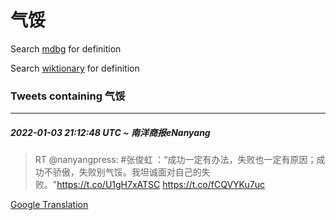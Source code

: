 # 气馁

Search [mdbg](https://www.mdbg.net/chinese/dictionary?page=worddict&wdrst=0&wdqb=气馁) for definition

Search [wiktionary](https://en.wiktionary.org/wiki/气馁) for definition

### Tweets containing 气馁

___
##### 2022-01-03 21:12:48 UTC ~ 南洋商报eNanyang
> RT @nanyangpress: #张俊虹 ：“成功一定有办法，失败也一定有原因；成功不骄傲，失败别气馁。我坦诚面对自己的失败。"https://t.co/U1gH7xATSC https://t.co/fCQVYKu7uc

[Google Translation](https://translate.google.com/?hi=en&tab=TT&sl=zh-CN&tl=en&op=translate&text=RT+%40nanyangpress%3A+%23%E5%BC%A0%E4%BF%8A%E8%99%B9+%EF%BC%9A%E2%80%9C%E6%88%90%E5%8A%9F%E4%B8%80%E5%AE%9A%E6%9C%89%E5%8A%9E%E6%B3%95%EF%BC%8C%E5%A4%B1%E8%B4%A5%E4%B9%9F%E4%B8%80%E5%AE%9A%E6%9C%89%E5%8E%9F%E5%9B%A0%EF%BC%9B%E6%88%90%E5%8A%9F%E4%B8%8D%E9%AA%84%E5%82%B2%EF%BC%8C%E5%A4%B1%E8%B4%A5%E5%88%AB%E6%B0%94%E9%A6%81%E3%80%82%E6%88%91%E5%9D%A6%E8%AF%9A%E9%9D%A2%E5%AF%B9%E8%87%AA%E5%B7%B1%E7%9A%84%E5%A4%B1%E8%B4%A5%E3%80%82%22https%3A%2F%2Ft.co%2FU1gH7xATSC+https%3A%2F%2Ft.co%2FfCQVYKu7uc)
